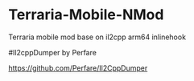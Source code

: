 # Terraria-Mobile-NMod

Terraria mobile mod base on il2cpp arm64 inlinehook

#Il2cppDumper by Perfare

https://github.com/Perfare/Il2CppDumper
